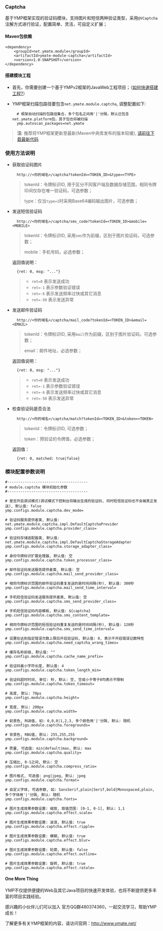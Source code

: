 ### Captcha

基于YMP框架实现的验证码模块，支持图片和短信两种验证类型，采用`@VCaptcha`注解方式进行验证，配置简单、灵活，可自定义扩展；

#### Maven包依赖

    <dependency>
        <groupId>net.ymate.module</groupId>
        <artifactId>ymate-module-captcha</artifactId>
        <version>1.0-SNAPSHOT</version>
    </dependency>

#### 搭建模块工程

- 首先，你需要创建一个基于YMPv2框架的JavaWeb工程项目；（[如何快速搭建工程?](http://git.oschina.net/suninformation/ymate-platform-v2/wikis/Quickstart_New)）

- YMP框架扫描包路径要包含`net.ymate.module.captcha`, 调整配置如下:

        # 框架自动扫描的包路径集合，多个包名之间用'|'分隔，默认已包含net.ymate.platform包，其子包也将被扫描
        ymp.autoscan_packages=net.ymate

> **注**: 推荐将YMP框架更新至最新(Maven中央库发布的版本较缓), [请前往下载最新代码](https://github.com/suninformation/ymate-platform-v2)  

### 使用方法说明

- 获取验证码图片

        http://<你的域名>/captcha?tokenId=<TOKEN_ID>&type=<TYPE>

    > tokenId：令牌标识ID, 用于区分不同客户端及数据存储范围，相同令牌ID间仅存在唯一验证码，可选参数；
    >
    > type：仅当`type=1`时采用Base64编码输出图片，可选参数；

- 发送短信验证码

        http://<你的域名>/captcha/sms_code?tokenId=<TOKEN_ID>&mobile=<MOBILE>

    > tokenId：令牌标识ID, 采用`sms`作为前缀，区别于图片验证码，可选参数；
    >
    > mobile：手机号码，必选参数；
    
    返回值说明：
    
        {ret: 0, msg: "..."}
    
    > - `ret=0` 表示发送成功
    > - `ret=-1` 表示参数验证错误
    > - `ret=-6` 表示发送频率过快或其它消息
    > - `ret=-50` 表示发送异常

- 发送邮件验证码

        http://<你的域名>/captcha/mail_code?tokenId=<TOKEN_ID>&email=<EMAIL>

    > tokenId：令牌标识ID, 采用`mail`作为前缀，区别于图片验证码，可选参数；
    >
    > email：邮件地址，必选参数；
    
    返回值说明：
    
        {ret: 0, msg: "..."}
    
    > - `ret=0` 表示发送成功
    > - `ret=-1` 表示参数验证错误
    > - `ret=-6` 表示发送频率过快或其它消息
    > - `ret=-50` 表示发送异常

- 检查验证码是否合法

        http://<你的域名>/captcha/match?tokenId=<TOKEN_ID>&token=<TOKEN>

    > tokenId：令牌标识ID, 可选参数；
    >
    > token：预验证的令牌值，必选参数；
    
    返回值：

        {ret: 0, matched: true|false}

### 模块配置参数说明

    #-------------------------------------
    # module.captcha 模块初始化参数
    #-------------------------------------
    
    # 是否开启调试模式(调试模式下控制台将输出生成的验证码, 同时短信验证码也不会被真正发送), 默认值: false
    ymp.configs.module.captcha.dev_mode=
    
    # 验证码服务提供者类, 默认值: net.ymate.module.captcha.impl.DefaultCaptchaProvider
    ymp.configs.module.captcha.provider_class=
    
    # 验证码存储适配器类, 默认值: net.ymate.module.captcha.impl.DefaultCaptchaStorageAdapter
    ymp.configs.module.captcha.storage_adapter_class=
    
    # 身份令牌标识扩展处理器, 默认值: 空
    ymp.configs.module.captcha.token_processor_class=
    
    # 邮件验证码发送服务提供者类, 默认值: 空
    ymp.configs.module.captcha.mail_send_provider_class=
    
    # 相同令牌标识范围的邮件验证码重复发送的是时间间隔(秒), 默认值: 300秒
    ymp.configs.module.captcha.mail_send_time_interval=
    
    # 手机短信验证码发送服务提供者类, 默认值: 空
    ymp.configs.module.captcha.sms_send_provider_class=
    
    # 手机短信验证码内容模板, 默认值: ${captcha}
    ymp.configs.module.captcha.sms_content_template=
    
    # 相同令牌标识范围的短信验证码重复发送的是时间间隔(秒), 默认值: 120秒
    ymp.configs.module.captcha.sms_send_time_interval=
    
    # 设置在达到指定错误次数上限后开启验证码, 默认值: 0, 表示不开启错误记数特性
    ymp.configs.module.captcha.need_captcha_wrong_times=
    
    # 缓存名称前缀, 默认值: ""
    ymp.configs.module.captcha.cache_name_prefix=
    
    # 验证码最小字符长度, 默认值: 4
    ymp.configs.module.captcha.token_length_min=
    
    # 验证码超时时间, 单位: 秒, 默认: 空, 空或小于等于0均表示不限制
    ymp.configs.module.captcha.token_timeout=
    
    # 高度, 默认: 70px
    ymp.configs.module.captcha.height=
    
    # 宽度, 默认: 200px
    ymp.configs.module.captcha.width=
    
    # 前景色, RGB值, 如: 0,0,0|1,2,3, 多个颜色用'|'分隔, 默认: 随机
    ymp.configs.module.captcha.foregrounds=
    
    # 背景色, RBG值, 默认: 255,255,255
    ymp.configs.module.captcha.background=
    
    # 质量, 可选值: min|default|max, 默认: max
    ymp.configs.module.captcha.quality=
    
    # 压缩比, 0-1之间, 默认: 空
    ymp.configs.module.captcha.compress_ratio=
    
    # 图片格式, 可选值: png|jpeg, 默认: jpeg
    ymp.configs.module.captcha.format=
    
    # 自定义字体, 可选参数, 如: SansSerif,plain|Serif,bold|Monospaced,plain, 多个字体用'|'分隔, 默认: 随机
    ymp.configs.module.captcha.fonts=
    
    # 图片生成效果参数设置: 缩放, 取值范围: [0-1, 0-1], 默认: 1,1
    ymp.configs.module.captcha.effect.scale=
    
    # 图片生成效果参数设置: 波浪, 默认值: true
    ymp.configs.module.captcha.effect.ripple=
    
    # 图片生成效果参数设置: 模糊, 默认值: true
    ymp.configs.module.captcha.effect.blur=
    
    # 图片生成效果参数设置: 轮廓, 默认值: false
    ymp.configs.module.captcha.effect.outline=
    
    # 图片生成效果参数设置: 旋转, 默认值: true
    ymp.configs.module.captcha.effect.ratale=

#### One More Thing

YMP不仅提供便捷的Web及其它Java项目的快速开发体验，也将不断提供更多丰富的项目实践经验。

感兴趣的小伙伴儿们可以加入 官方QQ群480374360，一起交流学习，帮助YMP成长！

了解更多有关YMP框架的内容，请访问官网：http://www.ymate.net/